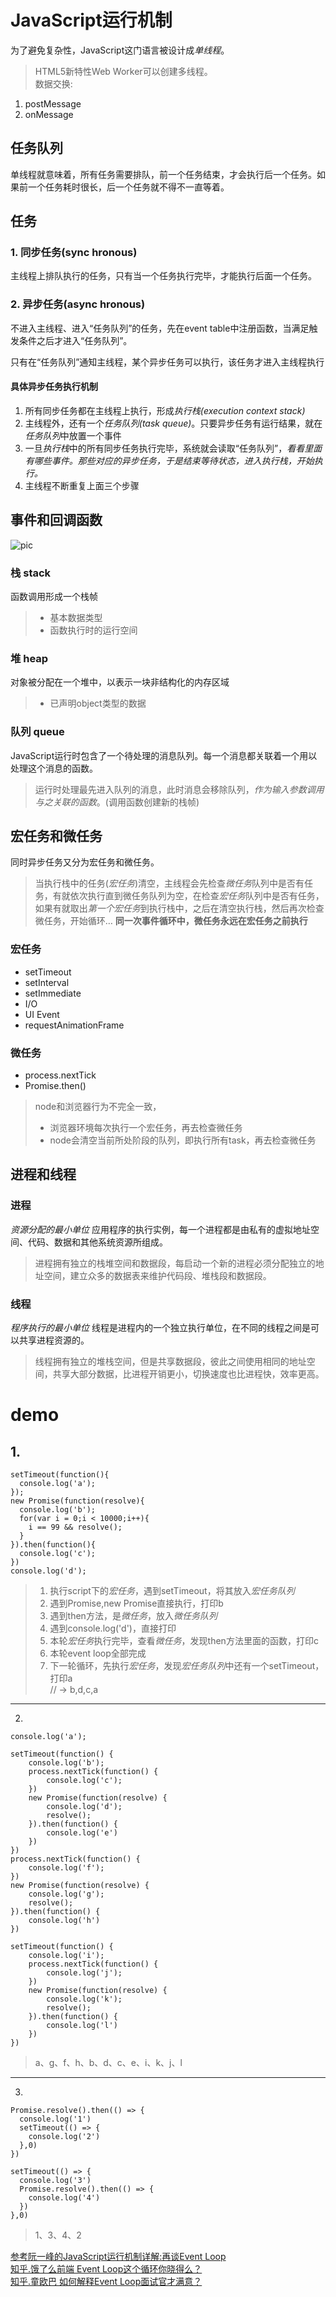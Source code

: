 # JavaScript运行机制
为了避免复杂性，JavaScript这门语言被设计成*单线程*。  
> HTML5新特性Web Worker可以创建多线程。  
数据交换:
1. postMessage
2. onMessage
## 任务队列
单线程就意味着，所有任务需要排队，前一个任务结束，才会执行后一个任务。如果前一个任务耗时很长，后一个任务就不得不一直等着。

## 任务
### 1. 同步任务(sync hronous)
主线程上排队执行的任务，只有当一个任务执行完毕，才能执行后面一个任务。
### 2. 异步任务(async hronous)
不进入主线程、进入“任务队列”的任务，先在event table中注册函数，当满足触发条件之后才进入“任务队列”。

只有在“任务队列”通知主线程，某个异步任务可以执行，该任务才进入主线程执行
#### 具体异步任务执行机制
1. 所有同步任务都在主线程上执行，形成*执行栈(execution context stack)*
2. 主线程外，还有一个*任务队列(task queue)*。只要异步任务有运行结果，就在*任务队列*中放置一个事件
3. 一旦*执行栈*中的所有同步任务执行完毕，系统就会读取“任务队列”，*看看里面有哪些事件。那些对应的异步任务，于是结束等待状态，进入执行栈，开始执行。*
4. 主线程不断重复上面三个步骤

## 事件和回调函数
![pic](https://developer.mozilla.org/files/4617/default.svg) 
### 栈 stack
函数调用形成一个栈帧
> + 基本数据类型
> + 函数执行时的运行空间

### 堆 heap
对象被分配在一个堆中，以表示一块非结构化的内存区域
> + 已声明object类型的数据

### 队列 queue
JavaScript运行时包含了一个待处理的消息队列。每一个消息都关联着一个用以处理这个消息的函数。

> 运行时处理最先进入队列的消息，此时消息会移除队列，*作为输入参数调用与之关联的函数*。(调用函数创建新的栈帧)

## 宏任务和微任务
同时异步任务又分为宏任务和微任务。
> 当执行栈中的任务(*宏任务*)清空，主线程会先检查*微任务*队列中是否有任务，有就依次执行直到微任务队列为空，在检查*宏任务*队列中是否有任务，如果有就取出*第一个宏任务*到执行栈中，之后在清空执行栈，然后再次检查微任务，开始循环…
**同一次事件循环中，微任务永远在宏任务之前执行**

### 宏任务
+ setTimeout 
+ setInterval 
+ setImmediate 
+ I/O 
+ UI Event
+ requestAnimationFrame

### 微任务
+ process.nextTick
+ Promise.then()

> node和浏览器行为不完全一致，
> - 浏览器环境每次执行一个宏任务，再去检查微任务
> - node会清空当前所处阶段的队列，即执行所有task，再去检查微任务
## 进程和线程

### 进程
*资源分配的最小单位*
应用程序的执行实例，每一个进程都是由私有的虚拟地址空间、代码、数据和其他系统资源所组成。
> 进程拥有独立的栈堆空间和数据段，每启动一个新的进程必须分配独立的地址空间，建立众多的数据表来维护代码段、堆栈段和数据段。

### 线程
*程序执行的最小单位*
线程是进程内的一个独立执行单位，在不同的线程之间是可以共享进程资源的。
> 线程拥有独立的堆栈空间，但是共享数据段，彼此之间使用相同的地址空间，共享大部分数据，比进程开销更小，切换速度也比进程快，效率更高。

# demo
## 1.
```
setTimeout(function(){
  console.log('a');
});
new Promise(function(resolve){
  console.log('b');
  for(var i = 0;i < 10000;i++){
    i == 99 && resolve();
  }
}).then(function(){
  console.log('c');
})
console.log('d');
```
> 1. 执行script下的*宏任务*，遇到setTimeout，将其放入*宏任务队列*
> 2. 遇到Promise,new Promise直接执行，打印b
> 3. 遇到then方法，是*微任务*，放入*微任务队列*
> 4. 遇到console.log('d')，直接打印
> 5. 本轮*宏任务*执行完毕，查看*微任务*，发现then方法里面的函数，打印c
> 6. 本轮event loop全部完成
> 7. 下一轮循环，先执行*宏任务*，发现*宏任务队列*中还有一个setTimeout，打印a  
> // -> b,d,c,a
---
2.
```
console.log('a');

setTimeout(function() {
    console.log('b');
    process.nextTick(function() {
        console.log('c');
    })
    new Promise(function(resolve) {
        console.log('d');
        resolve();
    }).then(function() {
        console.log('e')
    })
})
process.nextTick(function() {
    console.log('f');
})
new Promise(function(resolve) {
    console.log('g');
    resolve();
}).then(function() {
    console.log('h')
})

setTimeout(function() {
    console.log('i');
    process.nextTick(function() {
        console.log('j');
    })
    new Promise(function(resolve) {
        console.log('k');
        resolve();
    }).then(function() {
        console.log('l')
    })
})
```
> a、g、f、h、b、d、c、e、i、k、j、l
---
3.
```
Promise.resolve().then(() => {
  console.log('1')
  setTimeout(() => {
    console.log('2')
  },0)
})

setTimeout(() => {
  console.log('3')
  Promise.resolve().then(() => {
    console.log('4')
  })
},0)
```
> 1、3、4、2

[参考阮一峰的JavaScript运行机制详解:再谈Event Loop](http://www.ruanyifeng.com/blog/2014/10/event-loop.html)  
[知乎.饿了么前端 Event Loop这个循环你晓得么？](https://zhuanlan.zhihu.com/p/41543963)  
[知乎.童欧巴 如何解释Event Loop面试官才满意？](https://zhuanlan.zhihu.com/p/72507900)  